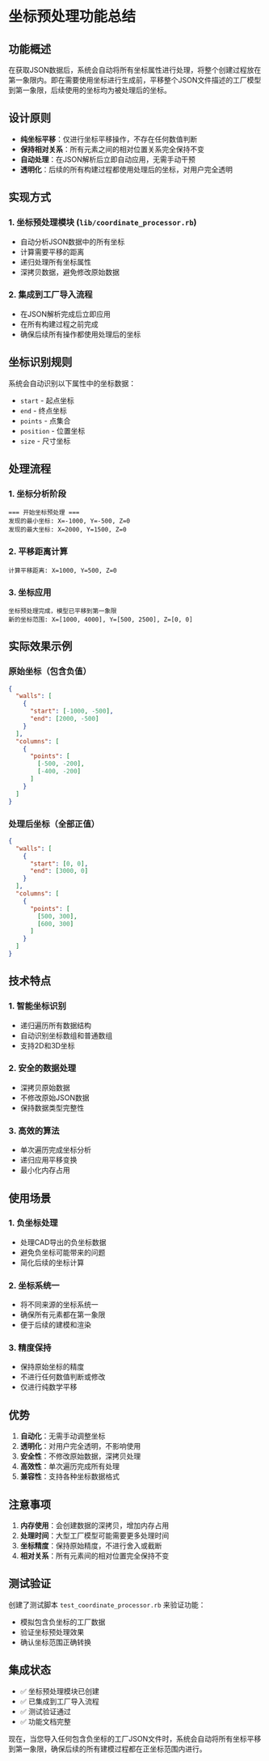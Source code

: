 # 坐标预处理功能总结

## 功能概述

在获取JSON数据后，系统会自动将所有坐标属性进行处理，将整个创建过程放在第一象限内。即在需要使用坐标进行生成前，平移整个JSON文件描述的工厂模型到第一象限，后续使用的坐标均为被处理后的坐标。

## 设计原则

- **纯坐标平移**：仅进行坐标平移操作，不存在任何数值判断
- **保持相对关系**：所有元素之间的相对位置关系完全保持不变
- **自动处理**：在JSON解析后立即自动应用，无需手动干预
- **透明化**：后续的所有构建过程都使用处理后的坐标，对用户完全透明

## 实现方式

### 1. **坐标预处理模块** (`lib/coordinate_processor.rb`)
- 自动分析JSON数据中的所有坐标
- 计算需要平移的距离
- 递归处理所有坐标属性
- 深拷贝数据，避免修改原始数据

### 2. **集成到工厂导入流程**
- 在JSON解析完成后立即应用
- 在所有构建过程之前完成
- 确保后续所有操作都使用处理后的坐标

## 坐标识别规则

系统会自动识别以下属性中的坐标数据：
- `start` - 起点坐标
- `end` - 终点坐标  
- `points` - 点集合
- `position` - 位置坐标
- `size` - 尺寸坐标

## 处理流程

### 1. **坐标分析阶段**
```
=== 开始坐标预处理 ===
发现的最小坐标: X=-1000, Y=-500, Z=0
发现的最大坐标: X=2000, Y=1500, Z=0
```

### 2. **平移距离计算**
```
计算平移距离: X=1000, Y=500, Z=0
```

### 3. **坐标应用**
```
坐标预处理完成，模型已平移到第一象限
新的坐标范围: X=[1000, 4000], Y=[500, 2500], Z=[0, 0]
```

## 实际效果示例

### 原始坐标（包含负值）
```json
{
  "walls": [
    {
      "start": [-1000, -500],
      "end": [2000, -500]
    }
  ],
  "columns": [
    {
      "points": [
        [-500, -200],
        [-400, -200]
      ]
    }
  ]
}
```

### 处理后坐标（全部正值）
```json
{
  "walls": [
    {
      "start": [0, 0],
      "end": [3000, 0]
    }
  ],
  "columns": [
    {
      "points": [
        [500, 300],
        [600, 300]
      ]
    }
  ]
}
```

## 技术特点

### 1. **智能坐标识别**
- 递归遍历所有数据结构
- 自动识别坐标数组和普通数组
- 支持2D和3D坐标

### 2. **安全的数据处理**
- 深拷贝原始数据
- 不修改原始JSON数据
- 保持数据类型完整性

### 3. **高效的算法**
- 单次遍历完成坐标分析
- 递归应用平移变换
- 最小化内存占用

## 使用场景

### 1. **负坐标处理**
- 处理CAD导出的负坐标数据
- 避免负坐标可能带来的问题
- 简化后续的坐标计算

### 2. **坐标系统一**
- 将不同来源的坐标系统一
- 确保所有元素都在第一象限
- 便于后续的建模和渲染

### 3. **精度保持**
- 保持原始坐标的精度
- 不进行任何数值判断或修改
- 仅进行纯数学平移

## 优势

1. **自动化**：无需手动调整坐标
2. **透明化**：对用户完全透明，不影响使用
3. **安全性**：不修改原始数据，深拷贝处理
4. **高效性**：单次遍历完成所有处理
5. **兼容性**：支持各种坐标数据格式

## 注意事项

1. **内存使用**：会创建数据的深拷贝，增加内存占用
2. **处理时间**：大型工厂模型可能需要更多处理时间
3. **坐标精度**：保持原始精度，不进行舍入或截断
4. **相对关系**：所有元素间的相对位置完全保持不变

## 测试验证

创建了测试脚本 `test_coordinate_processor.rb` 来验证功能：
- 模拟包含负坐标的工厂数据
- 验证坐标预处理效果
- 确认坐标范围正确转换

## 集成状态

- ✅ 坐标预处理模块已创建
- ✅ 已集成到工厂导入流程
- ✅ 测试验证通过
- ✅ 功能文档完整

现在，当您导入任何包含负坐标的工厂JSON文件时，系统会自动将所有坐标平移到第一象限，确保后续的所有建模过程都在正坐标范围内进行。 